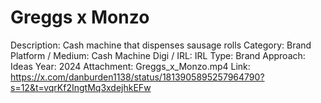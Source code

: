 # Greggs x Monzo

Description: Cash machine that dispenses sausage rolls
Category: Brand
Platform / Medium: Cash Machine
Digi / IRL: IRL
Type: Brand
Approach: Ideas
Year: 2024
Attachment: Greggs_x_Monzo.mp4
Link: https://x.com/danburden1138/status/1813905895257964790?s=12&t=vqrKf2IngtMq3xdejhkEFw